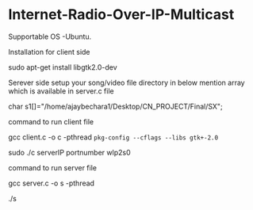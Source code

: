 # Internet-Radio-Over-IP-Multicast

Supportable OS  -Ubuntu.

Installation for client side

sudo apt-get install libgtk2.0-dev


Serever side setup your song/video file directory in below mention array which is available in server.c file

char s1[]="/home/ajaybechara1/Desktop/CN_PROJECT/Final/SX";

command to run client file

gcc client.c -o c -pthread `pkg-config --cflags --libs gtk+-2.0`

sudo ./c serverIP portnumber wlp2s0

command to run server file

gcc server.c -o s -pthread

./s
